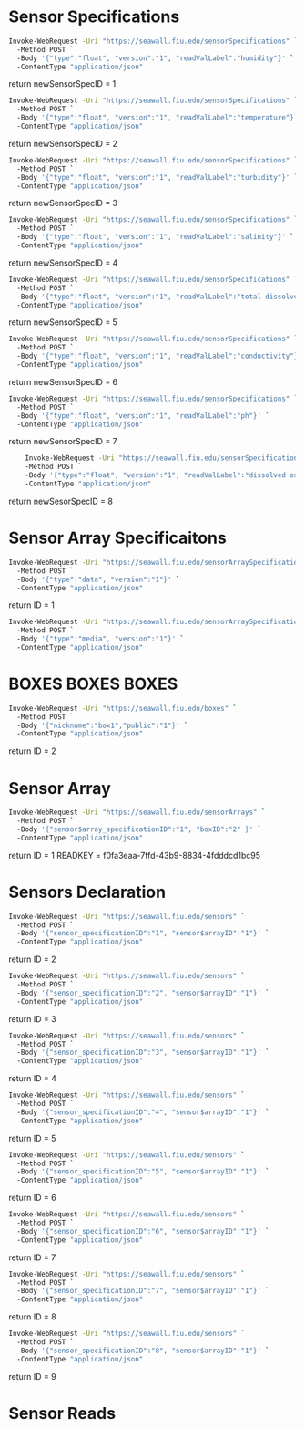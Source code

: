
# Sensor Specifications

```sh
Invoke-WebRequest -Uri "https://seawall.fiu.edu/sensorSpecifications" `
  -Method POST `
  -Body '{"type":"float", "version":"1", "readValLabel":"humidity"}' `
  -ContentType "application/json"
```
return newSensorSpecID = 1

```sh
Invoke-WebRequest -Uri "https://seawall.fiu.edu/sensorSpecifications" `
  -Method POST `
  -Body '{"type":"float", "version":"1", "readValLabel":"temperature"}' `
  -ContentType "application/json"
```
return newSensorSpecID = 2

```sh
Invoke-WebRequest -Uri "https://seawall.fiu.edu/sensorSpecifications" `
  -Method POST `
  -Body '{"type":"float", "version":"1", "readValLabel":"turbidity"}' `
  -ContentType "application/json"
```
return newSensorSpecID = 3

```sh
Invoke-WebRequest -Uri "https://seawall.fiu.edu/sensorSpecifications" `
  -Method POST `
  -Body '{"type":"float", "version":"1", "readValLabel":"salinity"}' `
  -ContentType "application/json"
```
return newSensorSpecID = 4

```sh
Invoke-WebRequest -Uri "https://seawall.fiu.edu/sensorSpecifications" `
  -Method POST `
  -Body '{"type":"float", "version":"1", "readValLabel":"total dissolved solids"}' `
  -ContentType "application/json"
```
return newSensorSpecID = 5

```sh
Invoke-WebRequest -Uri "https://seawall.fiu.edu/sensorSpecifications" `
  -Method POST `
  -Body '{"type":"float", "version":"1", "readValLabel":"conductivity"}' `
  -ContentType "application/json"
```
return newSensorSpecID = 6

```sh
Invoke-WebRequest -Uri "https://seawall.fiu.edu/sensorSpecifications" `
  -Method POST `
  -Body '{"type":"float", "version":"1", "readValLabel":"ph"}' `
  -ContentType "application/json"
```
return newSensorSpecID = 7

```sh
    Invoke-WebRequest -Uri "https://seawall.fiu.edu/sensorSpecifications" `
    -Method POST `
    -Body '{"type":"float", "version":"1", "readValLabel":"dissolved oxygen"}' `
    -ContentType "application/json"
```
return newSesorSpecID = 8

# Sensor Array Specificaitons

```sh
Invoke-WebRequest -Uri "https://seawall.fiu.edu/sensorArraySpecifications" `
  -Method POST `
  -Body '{"type":"data", "version":"1"}' `
  -ContentType "application/json"
```
return ID = 1 
<!-- WE GOT IT -->

```sh
Invoke-WebRequest -Uri "https://seawall.fiu.edu/sensorArraySpecifications" `
  -Method POST `
  -Body '{"type":"media", "version":"1"}' `
  -ContentType "application/json"
```


# BOXES BOXES BOXES
 <!-- already done JAJAJ -->

```sh
Invoke-WebRequest -Uri "https://seawall.fiu.edu/boxes" `
  -Method POST `
  -Body '{"nickname":"box1","public":"1"}' `
  -ContentType "application/json"
```
return ID = 2

# Sensor Array

```sh
Invoke-WebRequest -Uri "https://seawall.fiu.edu/sensorArrays" `
  -Method POST `
  -Body '{"sensor$array_specificationID":"1", "boxID":"2" }' `
  -ContentType "application/json"
```
return ID = 1
READKEY = f0fa3eaa-7ffd-43b9-8834-4fdddcd1bc95

# Sensors Declaration

```sh
Invoke-WebRequest -Uri "https://seawall.fiu.edu/sensors" `
  -Method POST `
  -Body '{"sensor_specificationID":"1", "sensor$arrayID":"1"}' `
  -ContentType "application/json"
```
return ID = 2

```sh
Invoke-WebRequest -Uri "https://seawall.fiu.edu/sensors" `
  -Method POST `
  -Body '{"sensor_specificationID":"2", "sensor$arrayID":"1"}' `
  -ContentType "application/json"
```
return ID = 3

```sh
Invoke-WebRequest -Uri "https://seawall.fiu.edu/sensors" `
  -Method POST `
  -Body '{"sensor_specificationID":"3", "sensor$arrayID":"1"}' `
  -ContentType "application/json"
```
return ID = 4

```sh
Invoke-WebRequest -Uri "https://seawall.fiu.edu/sensors" `
  -Method POST `
  -Body '{"sensor_specificationID":"4", "sensor$arrayID":"1"}' `
  -ContentType "application/json"
```
return ID = 5

```sh
Invoke-WebRequest -Uri "https://seawall.fiu.edu/sensors" `
  -Method POST `
  -Body '{"sensor_specificationID":"5", "sensor$arrayID":"1"}' `
  -ContentType "application/json"
```
return ID = 6

```sh
Invoke-WebRequest -Uri "https://seawall.fiu.edu/sensors" `
  -Method POST `
  -Body '{"sensor_specificationID":"6", "sensor$arrayID":"1"}' `
  -ContentType "application/json"
```
return ID = 7

```sh
Invoke-WebRequest -Uri "https://seawall.fiu.edu/sensors" `
  -Method POST `
  -Body '{"sensor_specificationID":"7", "sensor$arrayID":"1"}' `
  -ContentType "application/json"
```
return ID = 8

```sh
Invoke-WebRequest -Uri "https://seawall.fiu.edu/sensors" `
  -Method POST `
  -Body '{"sensor_specificationID":"8", "sensor$arrayID":"1"}' `
  -ContentType "application/json"
```
return ID = 9


<!-- do for amount of sensors -->
<!-- Put into sensorID into ESP to send with post requests -->


# Sensor Reads
<!-- SUBMIT READ ON ESP !!!!!!!!!!!!!!!!!!!! -->





